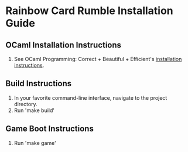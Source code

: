# Rainbow Card Rumble Installation Guide

## OCaml Installation Instructions

1. See OCaml Programming: Correct + Beautiful + Efficient's 
[installation instructions](https://cs3110.github.io/textbook/chapters/preface/install.html).

## Build Instructions

1. In your favorite command-line interface, navigate to the project directory.
2. Run 'make build'

## Game Boot Instructions

1. Run 'make game'